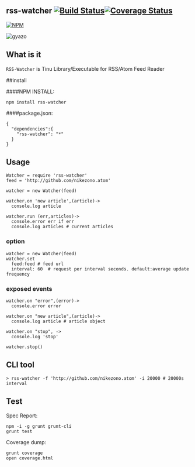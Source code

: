 rss-watcher [![Build Status](https://travis-ci.org/nikezono/node-rss-watcher.png)](https://travis-ci.org/nikezono/node-rss-watcher)[![Coverage Status](https://coveralls.io/repos/nikezono/node-rss-watcher/badge.png)](https://coveralls.io/r/nikezono/node-rss-watcher)
---

[![NPM](https://nodei.co/npm/rss-watcher.png)](https://nodei.co/npm/rss-watcher/)

![gyazo](http://gyazo.com/35357bf10711857403eaa7abe6b70037.png)

## What is it
`RSS-Watcher` is Tinu Library/Executable for RSS/Atom Feed Reader

##install

####NPM INSTALL:

    npm install rss-watcher

####package.json:

```
{
  "dependencies":{
    "rss-watcher": "*"
  }
}
```

## Usage

    Watcher = require 'rss-watcher'
    feed = 'http://github.com/nikezono.atom'

    watcher = new Watcher(feed)

    watcher.on 'new article',(article)->
      console.log article

    watcher.run (err,articles)->
      console.error err if err
      console.log articles # current articles


### option

    watcher = new Watcher(feed)
    watcher.set
      feed:feed # feed url
      interval: 60  # request per interval seconds. default:average update frequency

### exposed events

    watcher.on "error",(error)->
      console.error error

    watcher.on "new article",(article)->
      console.log article # article object

    watcher.on "stop", ->
      console.log 'stop'

    watcher.stop()

## CLI tool

    > rss-watcher -f 'http://github.com/nikezono.atom' -i 20000 # 20000s interval


## Test

Spec Report:

    npm -i -g grunt grunt-cli
    grunt test

Coverage dump:

    grunt coverage
    open coverage.html

